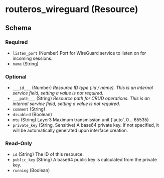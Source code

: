 # routeros_wireguard (Resource)




<!-- schema generated by tfplugindocs -->
## Schema

### Required

- `listen_port` (Number) Port for WireGuard service to listen on for incoming sessions.
- `name` (String)

### Optional

- `___id___` (Number) <em>Resource ID type (.id / name). This is an internal service field, setting a value is not required.</em>
- `___path___` (String) <em>Resource path for CRUD operations. This is an internal service field, setting a value is not required.</em>
- `comment` (String)
- `disabled` (Boolean)
- `mtu` (String) Layer3 Maximum transmission unit ('auto', 0 .. 65535)
- `private_key` (String, Sensitive) A base64 private key. If not specified, it will be automatically generated upon interface creation.

### Read-Only

- `id` (String) The ID of this resource.
- `public_key` (String) A base64 public key is calculated from the private key.
- `running` (Boolean)


